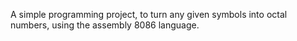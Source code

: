 A simple programming project, to turn any given symbols into octal numbers, using the assembly 8086 language.

